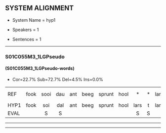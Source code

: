 
## SYSTEM ALIGNMENT

- System Name = hyp1

- Speakers = 1

- Sentences = 1

---

### S01C055M3_1LGPseudo

#### (S01C055M3_1LGPseudo-words)

- Cor=22.7%	Sub=72.7%	Del=4.5%	Ins=0.0%

|  |  |  |  |  |  |  |  |  |  |  |  |  |  |  |  |  |  |  |  |  |  |  |  |  |  |  |  |  |  |  |  |  |  |  |  |  |  |  |  |  |  |  |  |  |
|:--- |:---:|:---:|:---:|:---:|:---:|:---:|:---:|:---:|:---:|:---:|:---:|:---:|:---:|:---:|:---:|:---:|:---:|:---:|:---:|:---:|:---:|:---:|:---:|:---:|:---:|:---:|:---:|:---:|:---:|:---:|:---:|:---:|:---:|:---:|:---:|:---:|:---:|:---:|:---:|:---:|:---:|:---:|:---:|:---:|
| REF | fook | sooi | dau | ant | beeg | sprunt | hool | * | * | larst | vout*(fout) | zwoei | fam | rachts | vaap | sprieuw | keng | swoers | doer | plirt | jien | * | blard | guul | hoekt | neeuw | noork | vid | zans | leum*(leem) | haans | spaai | sjalt | heik | sank | roen | frijk | eem | schard | grek | dron | * | snaaf | stuid |
| HYP1 | fook | soi | dal | ant | beeg | sprunt | hool | lars | t | larst | vout | swoei | van | rachts |  |  | vap | spriew | ken | swoord | doorplirt | gil | n | blacht | guunhookt | neew | noork | vit | sans | leum | hans | sp | shot | hek | sank | groen | frik | één | schart | gek | droom | sa | snaaf | stuit |
| EVAL |  | S | S |  |  |  |  | S | S |  | S | S | S |  | D | D | S | S | S | S | S | S | S | S | S | S |  | S | S | S | S | S | S | S |  | S | S | S | S | S | S | S |  | S |
---

---
